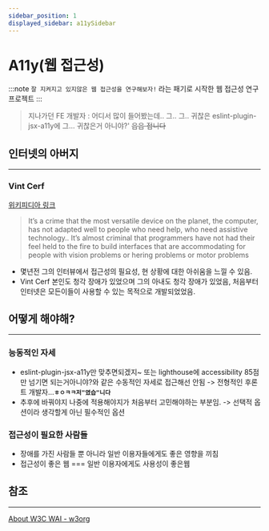 ```yaml
---
sidebar_position: 1
displayed_sidebar: a11ySidebar
---
```


# A11y(웹 접근성)

:::note `잘 지켜지고 있지않은 웹 접근성을 연구해보자!` 라는 패기로 시작한 웹 접근성 연구 프로젝트
:::

> 지나가던 FE 개발자 : 어디서 많이 들어봤는데.. 그.. 그.. 귀찮은 eslint-plugin-jsx-a11y에 그... 귀찮은거 아니야?'
> ~~읍읍 접니다~~

## 인터넷의 아버지

---

### Vint Cerf

[위키피디아 링크](https://en.wikipedia.org/wiki/Vint_Cerf)

> It’s a crime that the most versatile device on the planet, the computer, has not adapted well to people who need help, who need assistive technology.. It’s almost criminal that programmers have not had their feel held to the fire to build interfaces that are accommodating for people with vision problems or hering problems or motor problems

- 몇년전 그의 인터뷰에서 접근성의 필요성, 현 상황에 대한 아쉬움을 느낄 수 있음.
- Vint Cerf 본인도 청각 장애가 있었으며 그의 아내도 청각 장애가 있었음, 처음부터 인터넷은 모든이들이 사용할 수 있는 목적으로 개발되었었음.

## 어떻게 해야해?

---

### 능동적인 자세

- eslint-plugin-jsx-a11y만 맞추면되겠지~ 또는 lighthouse에 accessibility 85점만 넘기면 되는거아니야?와 같은 수동적인 자세로 접근해선 안됨 -> 전형적인 후론트 개발자...**`ㅎㅇㅋㅋ저"였습"니다`**
- 추후에 바꿔야지 나중에 적용해야지가 처음부터 고민해야하는 부분임. -> 선택적 옵션이라 생각할게 아닌 필수적인 옵션

### 접근성이 필요한 사람들

- 장애를 가진 사람들 뿐 아니라 일반 이용자들에게도 좋은 영향을 끼침
- 접근성이 좋은 웹 === 일반 이용자에게도 사용성이 좋은웹

## 참조

---

[About W3C WAI - w3org](https://www.w3.org/WAI/about/)
